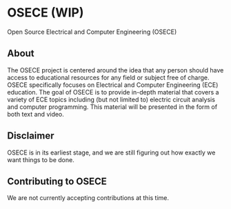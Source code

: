 # OSECE (WIP)
Open Source Electrical and Computer Engineering (OSECE)

## About
The OSECE project is centered around the idea that any person should have access to educational resources for any field or subject free of charge. OSECE specifically focuses on Electrical and Computer Engineering (ECE) education. The goal of OSECE is to provide in-depth material that covers a variety of ECE topics including (but not limited to) electric circuit analysis and computer programming. This material will be presented in the form of both text and video.

## Disclaimer
OSECE is in its earliest stage, and we are still figuring out how exactly we want things to be done.

## Contributing to OSECE
We are not currently accepting contributions at this time.
